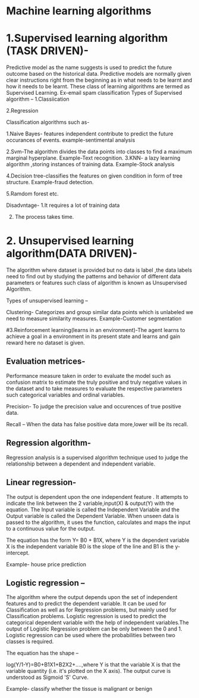 # Machine learning algorithms

# 1.Supervised learning algorithm (TASK DRIVEN)-
Predictive model as the name suggests is used to predict the future outcome based on the historical data. Predictive models are normally given clear instructions right from the beginning as in what needs to be learnt and how it needs to be learnt. These class of learning algorithms are termed as Supervised Learning.
 Ex-email spam classification
Types of Supervised algorithm –
1.Classiication

2.Regression

Classification algorithms such as-

1.Naive Bayes- features independent contribute to predict the future occurances of events.
example-sentimental analysis

2.Svm-The algorithm divides the data points into classes to find a maximum marginal hyperplane.
Example-Text recognition.
3.KNN- a lazy learning algorithm ,storing instances of training data.
Example-Stock analysis

4.Decision tree-classifies the features on given condition  in form of tree structure.
Example-fraud detection.

5.Ramdom forest etc.

Disadvntage-
1.It requires a lot of training data 

2. The process  takes time.

 # 2. Unsupervised learning algorithm(DATA DRIVEN)-
 The algorithm where dataset is provided but no data is label ,the data labels need to find out by studying the patterns and behavior of different data parameters  or features such class of algorithm  is known as Unsupervised Algorithm.

Types of  unsupervised learning –

Clustering-  Categorizes and group similar data points which is unlabeled we need to measure similarity measures.
Example-Customer segmentation

#3.Reinforcement learning(learns in an environment)-The agent  learns to achieve a goal  in a environment in its present state and learns and gain reward here no dataset is given.

## Evaluation metrices-

Performance measure taken in order to evaluate the model such as confusion matrix to estimate the truly positive and truly negative values in the dataset and to take measures to evaluate the respective parameters such categorical variables and ordinal variables.

Precision-  To judge the precision value and occurences of true positive data.

Recall –  When the data has false positive data more,lower will be its recall.

## Regression algorithm-
Regression analysis  is a supervised algorithm technique used to judge the relationship between a dependent and  independent variable.

## Linear regression-    
The output is dependent  upon the one independent  feature .
It  attempts to indicate the link between the 2 variable,input(X) & output(Y) with the equation.
The Input variable is called the Independent Variable and the Output variable is called the Dependent Variable.
When unseen data is passed to the algorithm, it uses the function, calculates and maps the input to a continuous value for the output.


The equation has the form Y= B0 + B1X, where Y is the dependent variable 
                                                                  X is the independent variable 
                                    B0 is the slope of the line and
                                   B1 is the y-intercept.

Example- house price prediction



## Logistic regression – 
The algorithm where  the  output depends upon the set of independent features and to predict the dependent variable. It can be used for Classification as well as for Regression problems, but mainly used for Classification problems.
Logistic regression is used to predict the categorical dependent variable with the help of independent variables.The output of Logistic Regression problem can be only between the 0 and 1.
Logistic regression can be used where the probabilities between two classes is required.

The equation has the shape –

log(Y/1-Y)=B0+B1X1+B2X2+....,where Y is that the variable
                               X is that the variable quantity (i.e. it's plotted on the X axis).
The output curve is understood as Sigmoid 'S' Curve. 

Example- classify whether the tissue is  malignant or benign

